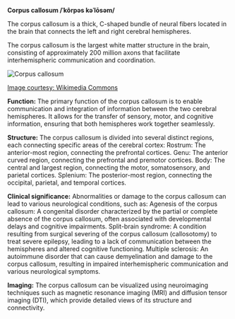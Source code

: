 **Corpus callosum
/ˈkôrpəs kəˈlōsəm/**

The corpus callosum is a thick, C-shaped bundle of neural fibers located in the brain that connects the left and right cerebral hemispheres.

The corpus callosum is the largest white matter structure in the brain, consisting of approximately 200 million axons that facilitate interhemispheric communication and coordination.

![Corpus callosum](https://upload.wikimedia.org/wikipedia/commons/6/60/Corpus_callosum.png)

[Image courtesy: Wikimedia Commons](https://commons.wikimedia.org/wiki/File:Corpus_callosum.png)

**Function:** The primary function of the corpus callosum is to enable communication and integration of information between the two cerebral hemispheres. It allows for the transfer of sensory, motor, and cognitive information, ensuring that both hemispheres work together seamlessly.

**Structure:** The corpus callosum is divided into several distinct regions, each connecting specific areas of the cerebral cortex:
Rostrum: The anterior-most region, connecting the prefrontal cortices.
Genu: The anterior curved region, connecting the prefrontal and premotor cortices.
Body: The central and largest region, connecting the motor, somatosensory, and parietal cortices.
Splenium: The posterior-most region, connecting the occipital, parietal, and temporal cortices.

**Clinical significance:** Abnormalities or damage to the corpus callosum can lead to various neurological conditions, such as:
Agenesis of the corpus callosum: A congenital disorder characterized by the partial or complete absence of the corpus callosum, often associated with developmental delays and cognitive impairments.
Split-brain syndrome: A condition resulting from surgical severing of the corpus callosum (callosotomy) to treat severe epilepsy, leading to a lack of communication between the hemispheres and altered cognitive functioning.
Multiple sclerosis: An autoimmune disorder that can cause demyelination and damage to the corpus callosum, resulting in impaired interhemispheric communication and various neurological symptoms.

**Imaging:** The corpus callosum can be visualized using neuroimaging techniques such as magnetic resonance imaging (MRI) and diffusion tensor imaging (DTI), which provide detailed views of its structure and connectivity.
